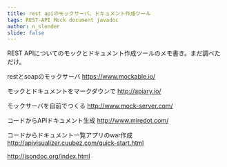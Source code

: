 ```yaml
---
title: rest apiのモックサーバ、ドキュメント作成ツール
tags: REST-API Mock document javadoc
author: n_slender
slide: false
---
```

REST APIについてのモックとドキュメント作成ツールのメモ書き。まだ調べただけ。

restとsoapのモックサーバ
https://www.mockable.io/

モックとドキュメントをマークダウンで
http://apiary.io/

モックサーバを自前でつくる
http://www.mock-server.com/

コードからAPIドキュメント生成
http://www.miredot.com/

コードからドキュメント一覧アプリのwar作成
http://apivisualizer.cuubez.com/quick-start.html


http://jsondoc.org/index.html

